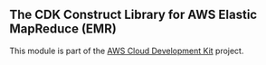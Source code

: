 ## The CDK Construct Library for AWS Elastic MapReduce (EMR)
This module is part of the [AWS Cloud Development Kit](https://github.com/awslabs/aws-cdk) project.


